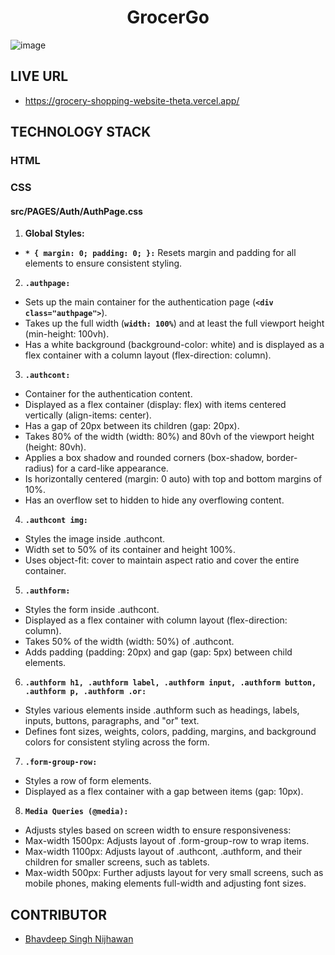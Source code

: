 <h1 align="center">GrocerGo</h1>

![image](https://github.com/BhavdeepSinghNijhawan/GrocerGo/assets/143419096/efb219ee-3ac0-476d-b5a8-555b75081feb)

## LIVE URL

- https://grocery-shopping-website-theta.vercel.app/

## TECHNOLOGY STACK

### HTML

### CSS

#### src/PAGES/Auth/AuthPage.css

1. **Global Styles:**

- **`* { margin: 0; padding: 0; }:`** Resets margin and padding for all elements to ensure consistent styling.

2. **`.authpage:`**

- Sets up the main container for the authentication page (**`<div class="authpage">`**).
- Takes up the full width (**`width: 100%`**) and at least the full viewport height (min-height: 100vh).
- Has a white background (background-color: white) and is displayed as a flex container with a column layout (flex-direction: column).

3. **`.authcont:`**

- Container for the authentication content.
- Displayed as a flex container (display: flex) with items centered vertically (align-items: center).
- Has a gap of 20px between its children (gap: 20px).
- Takes 80% of the width (width: 80%) and 80vh of the viewport height (height: 80vh).
- Applies a box shadow and rounded corners (box-shadow, border-radius) for a card-like appearance.
- Is horizontally centered (margin: 0 auto) with top and bottom margins of 10%.
- Has an overflow set to hidden to hide any overflowing content.

4. **`.authcont img:`**

- Styles the image inside .authcont.
- Width set to 50% of its container and height 100%.
- Uses object-fit: cover to maintain aspect ratio and cover the entire container.

5. **`.authform:`**

- Styles the form inside .authcont.
- Displayed as a flex container with column layout (flex-direction: column).
- Takes 50% of the width (width: 50%) of .authcont.
- Adds padding (padding: 20px) and gap (gap: 5px) between child elements.

6. **`.authform h1, .authform label, .authform input, .authform button, .authform p, .authform .or:`**

- Styles various elements inside .authform such as headings, labels, inputs, buttons, paragraphs, and "or" text.
- Defines font sizes, weights, colors, padding, margins, and background colors for consistent styling across the form.

7. **`.form-group-row:`**

- Styles a row of form elements.
- Displayed as a flex container with a gap between items (gap: 10px).

8. **`Media Queries (@media):`**

- Adjusts styles based on screen width to ensure responsiveness:
- Max-width 1500px: Adjusts layout of .form-group-row to wrap items.
- Max-width 1100px: Adjusts layout of .authcont, .authform, and their children for smaller screens, such as tablets.
- Max-width 500px: Further adjusts layout for very small screens, such as mobile phones, making elements full-width and adjusting font sizes.

## CONTRIBUTOR

- [Bhavdeep Singh Nijhawan](https://www.linkedin.com/in/bhavdeep-singh-nijhawan-739634280)

